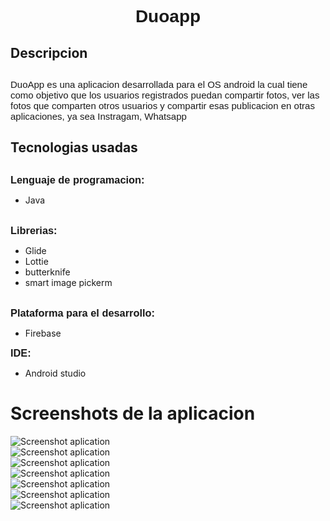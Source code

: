 <h1 style="font-family: Arial; text-align: center">Duoapp</h1>
<h2>Descripcion<h2>  
     
 <p style="font-family: Arial;  font-size: 15px; font-weight: normal;">
   DuoApp es una aplicacion desarrollada para el OS android la cual             tiene     como objetivo que los usuarios registrados puedan         compartir fotos, ver las fotos que comparten otros usuarios y compartir esas publicacion en otras aplicaciones, ya sea Instragam, Whatsapp</p>
  
<h2>Tecnologias usadas<h2>
  <h3 style="display: inline; font-family: Arial">Lenguaje de programacion:</h3><p style="display:inline;"> 
  <ul> 
    <li>Java</li>
  </ul>
  
  </p><br/>
  
  <h3 style="display: inline; font-family: Arial">Librerias:</h3>
  
  <p style="display: inline;"> 
    <ul>
      <li>Glide</li>
      <li>Lottie</li>
      <li>butterknife</li>
      <li>smart image pickerm</li>
    </ul>
  </p><br/>
  
  <h3 style="display: inline; font-family: Arial">Plataforma para el desarrollo:</h3><p style="display: inline:">  
  <ul>
     <li>Firebase</li>  
  </ul>
  </p>
  
   <h3 style="display: inline; font-family: Arial">IDE:</h3>
  <p style="display: inline;">  
    <ul>
       <li>Android studio</li>
    </ul>
  </p>    

<h1>Screenshots de la aplicacion</h1>
<img style=" display: block; margin: 0 auto;" src="/screens/screen01.jpeg" alt="Screenshot aplication"/>
<img style=" display: block; margin: 0 auto;" src="/screens/screen02.jpeg" alt="Screenshot aplication"/>
<img style=" display: block; margin: 0 auto;" src="/screens/screen03.jpeg" alt="Screenshot aplication"/>
<img style=" display: block; margin: 0 auto;" src="/screens/screen04.jpeg" alt="Screenshot aplication"/>
<img style=" display: block; margin: 0 auto;" src="/screens/screen05.jpeg" alt="Screenshot aplication"/>
<img style=" display: block; margin: 0 auto;" src="/screens/screen06.jpeg" alt="Screenshot aplication"/>
<img style=" display: block; margin: 0 auto;" src="/screens/screen07.jpeg" alt="Screenshot aplication"/>


  
